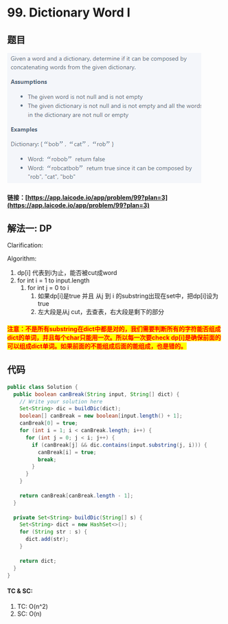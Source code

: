 # 99. Dictionary Word I

## 题目

![](<../../.gitbook/assets/image (132) (1).png>)

#### 链接：[https://app.laicode.io/app/problem/99?plan=3](https://app.laicode.io/app/problem/99?plan=3)

## 解法一: DP

Clarification:&#x20;

Algorithm:&#x20;

1. dp\[i] 代表到i为止，能否被cut成word
2. for int i = 1 to input.length
   1. for int j = 0 to i
      1. 如果dp\[i]是true 并且 从j 到 i 的substring出现在set中，把dp\[i]设为true
      2. 左大段是从j cut，去查表，右大段是剩下的部分

#### <mark style="color:red;">注意：不是所有substring在dict中都是对的，我们需要判断所有的字符能否组成dict的单词，并且每个char只能用一次。所以每一次要check dp\[i]是确保前面的可以组成dict单词。如果前面的不能组成后面的能组成，也是错的。</mark>

## 代码

```java
public class Solution {
  public boolean canBreak(String input, String[] dict) {
    // Write your solution here
    Set<String> dic = buildDic(dict);
    boolean[] canBreak = new boolean[input.length() + 1];
    canBreak[0] = true;
    for (int i = 1; i < canBreak.length; i++) {
      for (int j = 0; j < i; j++) {
        if (canBreak[j] && dic.contains(input.substring(j, i))) {
          canBreak[i] = true;
          break;
        }
      }
    }

    return canBreak[canBreak.length - 1];
  }

  private Set<String> buildDic(String[] s) {
    Set<String> dict = new HashSet<>();
    for (String str : s) {
      dict.add(str);
    }

    return dict;
  }
}

```

#### TC & SC:&#x20;

1. TC: O(n^2)
2. SC: O(n)
